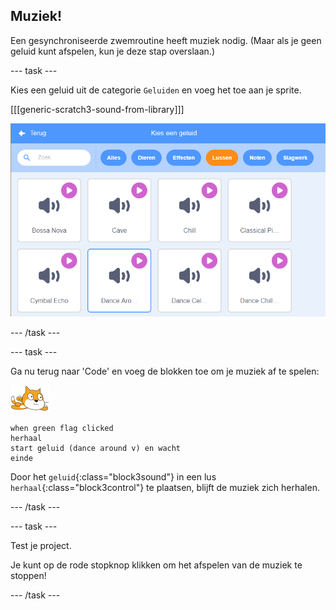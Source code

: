 ## Muziek!

Een gesynchroniseerde zwemroutine heeft muziek nodig. (Maar als je geen geluid kunt afspelen, kun je deze stap overslaan.)

--- task ---

Kies een geluid uit de categorie `Geluiden` en voeg het toe aan je sprite.

[[[generic-scratch3-sound-from-library]]]

![dance around geluid geselecteerd in geluidenbibliotheek](images/swim-dance.png)

--- /task ---

--- task ---

Ga nu terug naar 'Code' en voeg de blokken toe om je muziek af te spelen:

![zwemmer sprite](images/swimmer-sprite.png)

```blocks3
when green flag clicked
herhaal
start geluid (dance around v) en wacht
einde
```

Door het `geluid`{:class="block3sound"} in een lus `herhaal`{:class="block3control"} te plaatsen, blijft de muziek zich herhalen.

--- /task ---

--- task ---

Test je project.

Je kunt op de rode stopknop klikken om het afspelen van de muziek te stoppen!

--- /task ---

